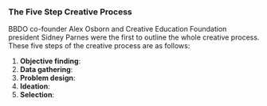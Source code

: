 ### The Five Step Creative Process

BBDO co-founder Alex Osborn and Creative Education Foundation president Sidney Parnes were the first to outline the whole creative process. These five steps of the creative process are as follows:

1. **Objective finding**:
2. **Data gathering**:
3. **Problem design**:
4. **Ideation**:
5. **Selection**:
